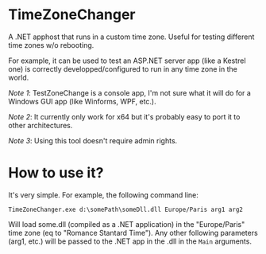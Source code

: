 # TimeZoneChanger
A .NET apphost that runs in a custom time zone. Useful for testing different time zones w/o rebooting.

For example, it can be used to test an ASP.NET server app (like a Kestrel one) is correctly developped/configured to run in any time zone in the world.

*Note 1*: TestZoneChange is a console app, I'm not sure what it will do for a Windows GUI app (like Winforms, WPF, etc.).

*Note 2*: It currently only work for x64 but it's probably easy to port it to other architectures.

*Note 3*: Using this tool doesn't require admin rights.

# How to use it?
It's very simple. For example, the following command line:

    TimeZoneChanger.exe d:\somePath\someDll.dll Europe/Paris arg1 arg2

Will load some.dll (compiled as a .NET application) in the "Europe/Paris" time zone (eq to "Romance Stantard Time"). Any other following parameters (arg1, etc.) will be passed to the .NET app in the .dll in the `Main` arguments.
